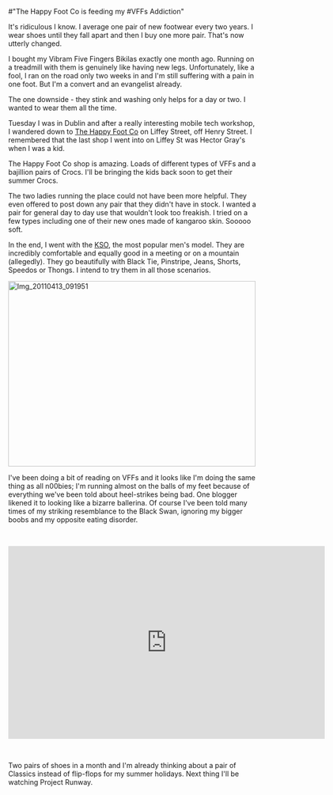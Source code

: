 #"The Happy Foot Co is feeding my #VFFs Addiction"


 <p>It's ridiculous I know. I average one pair of new footwear every two years. I wear shoes until they fall apart and then I buy one more pair. That's now utterly changed.</p>
<p>I bought my Vibram Five Fingers Bikilas exactly one month ago. Running on a treadmill with them is genuinely like having new legs. Unfortunately, like a fool, I ran on the road only two weeks in and I'm still suffering with a pain in one foot. But I'm a convert and an evangelist already.</p>
<p>The one downside - they stink and washing only helps for a day or two. I wanted to wear them all the time.</p>
<p>Tuesday I was in Dublin and after a really interesting mobile tech workshop, I wandered down to <a href="http://happyfootco.ie/">The Happy Foot Co</a> on Liffey Street, off Henry Street. I remembered that the last shop I went into on Liffey St was Hector Gray's when I was a kid.</p>
<p>The Happy Foot Co shop is amazing. Loads of different types of VFFs and a bajillion pairs of Crocs. I'll be bringing the kids back soon to get their summer Crocs.</p>
<p>The two ladies running the place could not have been more helpful. They even offered to post down any pair that they didn't have in stock. I wanted a pair for general day to day use that wouldn't look too freakish. I tried on a few types including one of their new ones made of kangaroo skin. Sooooo soft.</p>
<p>In the end, I went with the <a href="http://www.vibramfivefingers.com/products/Five-Fingers-KSO-Mens.htm">KSO</a>, the most popular men's model. They are incredibly comfortable and equally good in a meeting or on a mountain (allegedly). They go beautifully with Black Tie, Pinstripe, Jeans, Shorts, Speedos or Thongs. I intend to try them in all those scenarios.</p>
<p><div class='p_embed p_image_embed'>
<a href="http://getfile5.posterous.com/getfile/files.posterous.com/temp-2011-04-14/pECrvzxDzpnayemusvHxwqkhEbABkoptIEkvqwEqiIEIIgIFAviqynArFktA/IMG_20110413_091951.jpg.scaled1000.jpg"><img alt="Img_20110413_091951" height="375" src="http://getfile8.posterous.com/getfile/files.posterous.com/temp-2011-04-14/pECrvzxDzpnayemusvHxwqkhEbABkoptIEkvqwEqiIEIIgIFAviqynArFktA/IMG_20110413_091951.jpg.scaled500.jpg" width="500" /></a>
</div>
</p>
<p>I've been doing a bit of reading on VFFs and it looks like I'm doing the same thing as all n00bies; I'm running almost on the balls of my feet because of everything we've been told about heel-strikes being bad. One blogger likened it to looking like a bizarre ballerina. Of course I've been told many times of my striking resemblance to the Black Swan, ignoring my bigger boobs and my opposite eating disorder.</p>
<p>&nbsp;</p>
<p><iframe src="http://www.youtube.com/embed/-QAUKQNdOXY" frameborder="0" height="390" width="640"></iframe></p>
<p>&nbsp;</p>
<p>Two pairs of shoes in a month and I'm already thinking about a pair of Classics instead of flip-flops for my summer holidays. Next thing I'll be watching Project Runway.</p>
 